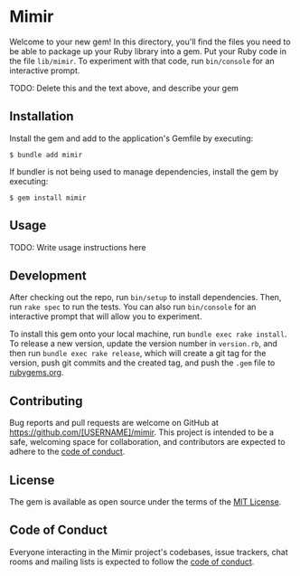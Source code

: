 # Mimir

Welcome to your new gem! In this directory, you'll find the files you need to be able to package up your Ruby library into a gem. Put your Ruby code in the file `lib/mimir`. To experiment with that code, run `bin/console` for an interactive prompt.

TODO: Delete this and the text above, and describe your gem

## Installation

Install the gem and add to the application's Gemfile by executing:

    $ bundle add mimir

If bundler is not being used to manage dependencies, install the gem by executing:

    $ gem install mimir

## Usage

TODO: Write usage instructions here

## Development

After checking out the repo, run `bin/setup` to install dependencies. Then, run `rake spec` to run the tests. You can also run `bin/console` for an interactive prompt that will allow you to experiment.

To install this gem onto your local machine, run `bundle exec rake install`. To release a new version, update the version number in `version.rb`, and then run `bundle exec rake release`, which will create a git tag for the version, push git commits and the created tag, and push the `.gem` file to [rubygems.org](https://rubygems.org).

## Contributing

Bug reports and pull requests are welcome on GitHub at https://github.com/[USERNAME]/mimir. This project is intended to be a safe, welcoming space for collaboration, and contributors are expected to adhere to the [code of conduct](https://github.com/[USERNAME]/mimir/blob/main/CODE_OF_CONDUCT.md).

## License

The gem is available as open source under the terms of the [MIT License](https://opensource.org/licenses/MIT).

## Code of Conduct

Everyone interacting in the Mimir project's codebases, issue trackers, chat rooms and mailing lists is expected to follow the [code of conduct](https://github.com/[USERNAME]/mimir/blob/main/CODE_OF_CONDUCT.md).
